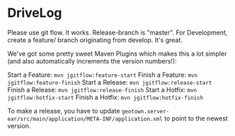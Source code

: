 DriveLog
=============================

Please use git flow. It works. Release-branch is "master". For Development, create a feature/ branch originating from develop. It's great.

We've got some pretty sweet Maven Plugins which makes this a lot simpler (and also automatically increments the version numbers!):

Start a Feature: `mvn jgitflow:feature-start`
Finish a Feature: `mvn jgitflow:feature-finish`
Start a Release: `mvn jgitflow:release-start`
Finish a Release: `mvn jgitflow:release-finish`
Start a Hotfix: `mvn jgitflow:hotfix-start`
Finish a Hotfix: `mvn jgitflow:hotfix-finish`

To make a release, you have to update `geotown.server-ear/src/main/application/META-INF/application.xml` to point to the newest version.
